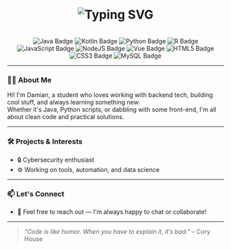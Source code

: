 <div align="center">
  <h1>
    <img src="https://readme-typing-svg.herokuapp.com?font=Jetbrains+Mono&size=40&duration=3000&color=3382CA&center=true&vCenter=true&width=800&lines=Hey..+I'm+Damian;Welcome+to+my+GitHub!;Have+a+look+around+🚀" alt="Typing SVG"/>
  </h1>
</div>

<br />

<div align="center">
  <img src="https://img.shields.io/badge/Java-%23ED8B00.svg?logo=openjdk&logoColor=white" alt="Java Badge"/>
  <img src="https://img.shields.io/badge/Kotlin-%237F52FF.svg?logo=kotlin&logoColor=white" alt="Kotlin Badge"/>
  <img src="https://img.shields.io/badge/Python-3776AB?logo=python&logoColor=fff" alt="Python Badge"/>
  <img src="https://img.shields.io/badge/R-%23276DC3.svg?logo=r&logoColor=white" alt="R Badge" />
  <img src="https://img.shields.io/badge/JavaScript-F7DF1E?logo=javascript&logoColor=000" alt="JavaScript Badge"/>
  <img src="https://img.shields.io/badge/Node.js-6DA55F?logo=node.js&logoColor=white" alt="NodeJS Badge"/>
  <img src="https://img.shields.io/badge/Vue.js-4FC08D?logo=vuedotjs&logoColor=fff" alt="Vue Badge"/>
  <img src="https://img.shields.io/badge/HTML-%23E34F26.svg?logo=html5&logoColor=white" alt="HTML5 Badge"/>
  <img src="https://img.shields.io/badge/CSS-1572B6?logo=css3&logoColor=fff" alt="CSS3 Badge"/>
  <img src="https://img.shields.io/badge/MySQL-4479A1?logo=mysql&logoColor=fff" alt="MySQL Badge"/>

</div>

---

### 👨‍💻 About Me

Hi! I'm Damian, a student who loves working with backend tech, building cool stuff, and always learning something new.  
Whether it's Java, Python scripts, or dabbling with some front-end, I'm all about clean code and practical solutions.

---

### 🛠️ Projects & Interests

- 🔒 Cybersecurity enthusiast  
- ⚙️ Working on tools, automation, and data science  

---

### 📫 Let's Connect

- 💬 Feel free to reach out — I'm always happy to chat or collaborate!

---

> *“Code is like humor. When you have to explain it, it’s bad.”* – Cory House
